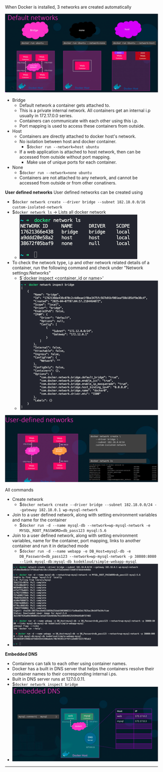 
When Docker is installed, 3 networks are created automatically

![dockernetworktypes.png](Attachments/dockernetworktypes.png)

- Bridge
	- Default network a container gets attached to.
	- This is a private internal network. All containers get an internal i.p usually in 172.17.0.0 series.
	- Containers can communicate with each other using this i.p.
	- Port mapping is used to access these containers from outside.
- Host
	- Containers are directly attached to docker host's network.
	- No isolation between host and docker container.
		- $`docker run --network=host ubuntu`
	- If a web application is attached to host network, then can be accessed from outside without port mapping.
		- Make use of unique ports for each container.
- None
	- $`docker run --network=none ubuntu`
	- Containers are not attached to any network, and cannot be accessed from outside or from other conatiners.

**User defined networks**
User defined networks can be created using
- $`docker network create --driver bridge --subnet 182.18.0.0/16 custom-isolated-network`
- $`docker network ls` -> Lists all docker network
	- ![dockernetworklist.png](Attachments/dockernetworklist.png)
- To check the network type, i.p and other network related details of a container, run the following command and check under "Network settings:Networks"
	- $`docker inspect <container_id or name>'
	- ![dockernetworkinspect.png](Attachments/dockernetworkinspect.png)

![dockeruserdefinednetwork.png](Attachments/dockeruserdefinednetwork.png)

All commands
- Create network
	- $`docker network create --driver bridge --subnet 182.18.0.0/24 --gateway 182.18.0.1 wp-mysql-network`
- Join to a user defined network, along with setting environment variables and name for the container
	- $`docker run -d --name mysql-db --network=wp-mysql-network -e MYSQL_ROOT_PASSWORD=db_pass123 mysql:5.6`
- Join to a user defined network, along with setting environment variables, name for the container, port mapping, links to another container and run it in detached mode
	- $`docker run -d --name webapp -e DB_Host=mysql-db -e DB_Password=db_pass123 --network=wp-mysql-network -p 38080:8080 --link mysql-db:mysql-db kodekloud/simple-webapp-mysql`
- ![dockernetworkcreatejoinlink.png](Attachments/dockernetworkcreatejoinlink.png)

**Embedded DNS**
- Containers can talk to each other using container names.
- Docker has a built in DNS server that helps the containers resolve their container names to their corresponding internal i.ps.
- Built in DNS server runs at 127.0.0.11.
- $`docker network inspect bridge`
- ![dockerdns.png](Attachments/dockerdns.png)


---
